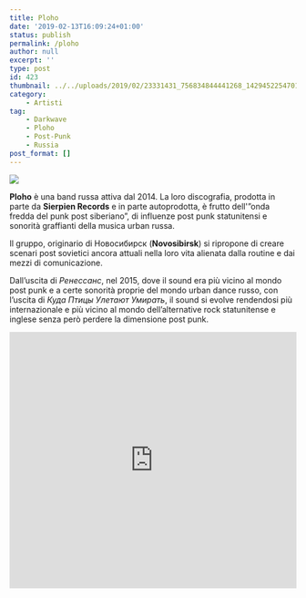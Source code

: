 ```yaml
---
title: Ploho
date: '2019-02-13T16:09:24+01:00'
status: publish
permalink: /ploho
author: null
excerpt: ''
type: post
id: 423
thumbnail: ../../uploads/2019/02/23331431_756834844441268_1429452254701542397_o-e1550066909480-150x150.jpg
category:
    - Artisti
tag:
    - Darkwave
    - Ploho
    - Post-Punk
    - Russia
post_format: []
---
```

![](../../uploads/2019/02/23331431_756834844441268_1429452254701542397_o-e1550066909480.jpg)

**Ploho** è una band russa attiva dal 2014. La loro discografia, prodotta in parte da **Sierpien Records** e in parte autoprodotta, è frutto dell'”onda fredda del punk post siberiano”, di influenze post punk statunitensi e sonorità graffianti della musica urban russa.

Il gruppo, originario di Новосибирск (**Novosibirsk**) si ripropone di creare scenari post sovietici ancora attuali nella loro vita alienata dalla routine e dai mezzi di comunicazione.

Dall’uscita di *Ренессанс*, nel 2015, dove il sound era più vicino al mondo post punk e a certe sonorità proprie del mondo urban dance russo, con l’uscita di *Куда Птицы Улетают Умирать*, il sound si evolve rendendosi più internazionale e più vicino al mondo dell’alternative rock statunitense e inglese senza però perdere la dimensione post punk.

<iframe frameborder="no" height="450" scrolling="no" src="http://w.soundcloud.com/player/?url=http%3A//api.soundcloud.com/playlists/706843236&color=%23000000&auto_play=false&hide_related=false&show_comments=true&show_user=true&show_reposts=false&show_teaser=true&visual=true" width="100%"></iframe>